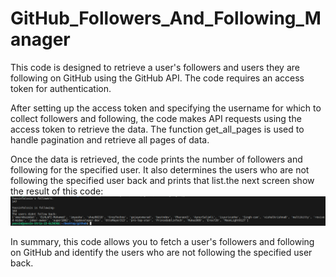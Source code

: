 # GitHub_Followers_And_Following_Manager
This code is designed to retrieve a user's followers and users they are following on GitHub using the GitHub API. The code requires an access token for authentication.

After setting up the access token and specifying the username for which to collect followers and following, the code makes API requests using the access token to retrieve the data. The function get_all_pages is used to handle pagination and retrieve all pages of data.

Once the data is retrieved, the code prints the number of followers and following for the specified user. It also determines the users who are not following the specified user back and prints that list.the next screen show the result of this code:
![](fff.png)

In summary, this code allows you to fetch a user's followers and following on GitHub and identify the users who are not following the specified user back.
